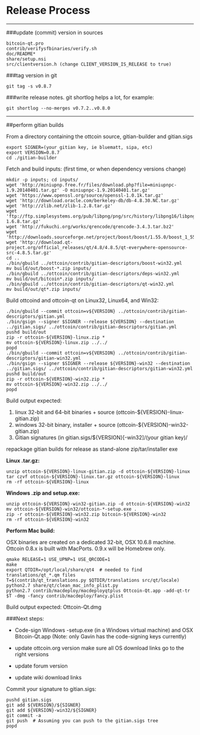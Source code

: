 Release Process
====================

* * *

###update (commit) version in sources


	bitcoin-qt.pro
	contrib/verifysfbinaries/verify.sh
	doc/README*
	share/setup.nsi
	src/clientversion.h (change CLIENT_VERSION_IS_RELEASE to true)

###tag version in git

	git tag -s v0.8.7

###write release notes. git shortlog helps a lot, for example:

	git shortlog --no-merges v0.7.2..v0.8.0

* * *

##perform gitian builds

 From a directory containing the ottcoin source, gitian-builder and gitian.sigs
  
	export SIGNER=(your gitian key, ie bluematt, sipa, etc)
	export VERSION=0.8.7
	cd ./gitian-builder

 Fetch and build inputs: (first time, or when dependency versions change)

	mkdir -p inputs; cd inputs/
	wget 'http://miniupnp.free.fr/files/download.php?file=miniupnpc-1.9.20140401.tar.gz' -O miniupnpc-1.9.20140401.tar.gz'
	wget 'https://www.openssl.org/source/openssl-1.0.1k.tar.gz'
	wget 'http://download.oracle.com/berkeley-db/db-4.8.30.NC.tar.gz'
	wget 'http://zlib.net/zlib-1.2.8.tar.gz'
	wget 'ftp://ftp.simplesystems.org/pub/libpng/png/src/history/libpng16/libpng-1.6.8.tar.gz'
	wget 'http://fukuchi.org/works/qrencode/qrencode-3.4.3.tar.bz2'
	wget 'http://downloads.sourceforge.net/project/boost/boost/1.55.0/boost_1_55_0.tar.bz2'
	wget 'http://download.qt-project.org/official_releases/qt/4.8/4.8.5/qt-everywhere-opensource-src-4.8.5.tar.gz'
	cd ..
	./bin/gbuild ../ottcoin/contrib/gitian-descriptors/boost-win32.yml
	mv build/out/boost-*.zip inputs/
	./bin/gbuild ../ottcoin/contrib/gitian-descriptors/deps-win32.yml
	mv build/out/bitcoin*.zip inputs/
	./bin/gbuild ../ottcoin/contrib/gitian-descriptors/qt-win32.yml
	mv build/out/qt*.zip inputs/

 Build ottcoind and ottcoin-qt on Linux32, Linux64, and Win32:
  
	./bin/gbuild --commit ottcoin=v${VERSION} ../ottcoin/contrib/gitian-descriptors/gitian.yml
	./bin/gsign --signer $SIGNER --release ${VERSION} --destination ../gitian.sigs/ ../ottcoin/contrib/gitian-descriptors/gitian.yml
	pushd build/out
	zip -r ottcoin-${VERSION}-linux.zip *
	mv ottcoin-${VERSION}-linux.zip ../../
	popd
	./bin/gbuild --commit ottcoin=v${VERSION} ../ottcoin/contrib/gitian-descriptors/gitian-win32.yml
	./bin/gsign --signer $SIGNER --release ${VERSION}-win32 --destination ../gitian.sigs/ ../ottcoin/contrib/gitian-descriptors/gitian-win32.yml
	pushd build/out
	zip -r ottcoin-${VERSION}-win32.zip *
	mv ottcoin-${VERSION}-win32.zip ../../
	popd

  Build output expected:

  1. linux 32-bit and 64-bit binaries + source (ottcoin-${VERSION}-linux-gitian.zip)
  2. windows 32-bit binary, installer + source (ottcoin-${VERSION}-win32-gitian.zip)
  3. Gitian signatures (in gitian.sigs/${VERSION}[-win32]/(your gitian key)/

repackage gitian builds for release as stand-alone zip/tar/installer exe

**Linux .tar.gz:**

	unzip ottcoin-${VERSION}-linux-gitian.zip -d ottcoin-${VERSION}-linux
	tar czvf ottcoin-${VERSION}-linux.tar.gz ottcoin-${VERSION}-linux
	rm -rf ottcoin-${VERSION}-linux

**Windows .zip and setup.exe:**

	unzip ottcoin-${VERSION}-win32-gitian.zip -d ottcoin-${VERSION}-win32
	mv ottcoin-${VERSION}-win32/ottcoin-*-setup.exe .
	zip -r ottcoin-${VERSION}-win32.zip bitcoin-${VERSION}-win32
	rm -rf ottcoin-${VERSION}-win32

**Perform Mac build:**

  OSX binaries are created on a dedicated 32-bit, OSX 10.6.8 machine.
  Ottcoin 0.8.x is built with MacPorts.  0.9.x will be Homebrew only.

	qmake RELEASE=1 USE_UPNP=1 USE_QRCODE=1
	make
	export QTDIR=/opt/local/share/qt4  # needed to find translations/qt_*.qm files
	T=$(contrib/qt_translations.py $QTDIR/translations src/qt/locale)
	python2.7 share/qt/clean_mac_info_plist.py
	python2.7 contrib/macdeploy/macdeployqtplus Ottcoin-Qt.app -add-qt-tr $T -dmg -fancy contrib/macdeploy/fancy.plist

 Build output expected: Ottcoin-Qt.dmg

###Next steps:

* Code-sign Windows -setup.exe (in a Windows virtual machine) and
  OSX Bitcoin-Qt.app (Note: only Gavin has the code-signing keys currently)

* update ottcoin.org version
  make sure all OS download links go to the right versions

* update forum version

* update wiki download links

Commit your signature to gitian.sigs:

	pushd gitian.sigs
	git add ${VERSION}/${SIGNER}
	git add ${VERSION}-win32/${SIGNER}
	git commit -a
	git push  # Assuming you can push to the gitian.sigs tree
	popd

